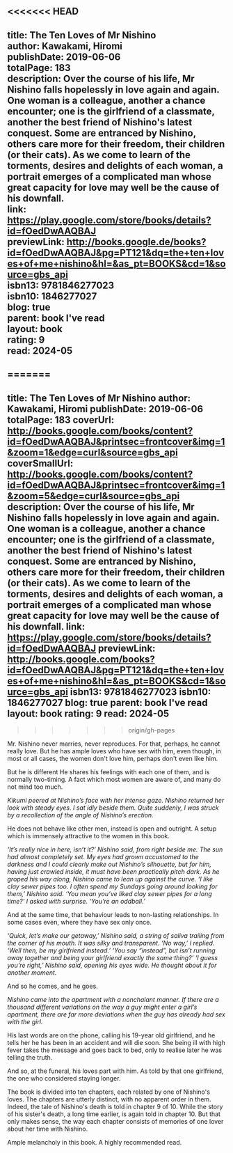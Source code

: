 <<<<<<< HEAD
---  
title: The Ten Loves of Mr Nishino  
author: Kawakami, Hiromi  
publishDate: 2019-06-06  
totalPage: 183  
description: Over the course of his life, Mr Nishino falls hopelessly in love again and again. One woman is a colleague, another a chance encounter; one is the girlfriend of a classmate, another the best friend of Nishino's latest conquest. Some are entranced by Nishino, others care more for their freedom, their children (or their cats). As we come to learn of the torments, desires and delights of each woman, a portrait emerges of a complicated man whose great capacity for love may well be the cause of his downfall.  
link: https://play.google.com/store/books/details?id=fOedDwAAQBAJ  
previewLink: http://books.google.de/books?id=fOedDwAAQBAJ&pg=PT121&dq=the+ten+loves+of+me+nishino&hl=&as_pt=BOOKS&cd=1&source=gbs_api  
isbn13: 9781846277023  
isbn10: 1846277027  
blog: true  
parent: book I've read  
layout: book  
rating: 9  
read: 2024-05  
---  
=======
---
title: The Ten Loves of Mr Nishino
author: Kawakami, Hiromi
publishDate: 2019-06-06
totalPage: 183
coverUrl: http://books.google.com/books/content?id=fOedDwAAQBAJ&printsec=frontcover&img=1&zoom=1&edge=curl&source=gbs_api
coverSmallUrl: http://books.google.com/books/content?id=fOedDwAAQBAJ&printsec=frontcover&img=1&zoom=5&edge=curl&source=gbs_api
description: Over the course of his life, Mr Nishino falls hopelessly in love again and again. One woman is a colleague, another a chance encounter; one is the girlfriend of a classmate, another the best friend of Nishino's latest conquest. Some are entranced by Nishino, others care more for their freedom, their children (or their cats). As we come to learn of the torments, desires and delights of each woman, a portrait emerges of a complicated man whose great capacity for love may well be the cause of his downfall.
link: https://play.google.com/store/books/details?id=fOedDwAAQBAJ
previewLink: http://books.google.com/books?id=fOedDwAAQBAJ&pg=PT121&dq=the+ten+loves+of+me+nishino&hl=&as_pt=BOOKS&cd=1&source=gbs_api
isbn13: 9781846277023
isbn10: 1846277027
blog: true
parent: book I've read
layout: book
rating: 9
read: 2024-05
---
>>>>>>> origin/gh-pages
  
Mr. Nishino never marries, never reproduces. For that, perhaps, he cannot really love. But he has ample loves who have sex with him, even though, in most or all cases, the women don't love him, perhaps don't even like him.  
  
But he is different He shares his feelings with each one of them, and is normally two-timing. A fact which most women are aware of, and many do not mind too much.  
  
_Kikumi peered at Nishino’s face with her intense gaze. Nishino returned her look with steady eyes. I sat idly beside them. Quite suddenly, I was struck by a recollection of the angle of Nishino’s erection._  
  
He does not behave like other men, instead is open and outright. A setup which is immensely attractive to the women in this book.  
  
_‘It’s really nice in here, isn’t it?’ Nishino said, from right beside me. The sun had almost completely set. My eyes had grown accustomed to the darkness and I could clearly make out Nishino’s silhouette, but for him, having just crawled inside, it must have been practically pitch dark. As he groped his way along, Nishino came to lean up against the curve. ‘I like clay sewer pipes too. I often spend my Sundays going around looking for them,’ Nishino said. ‘You mean you’ve liked clay sewer pipes for a long time?’ I asked with surprise. ‘You’re an oddball.’_  
  
And at the same time, that behaviour leads to non-lasting relationships.  In some cases even, where they have sex only once.  
  
_‘Quick, let’s make our getaway,’ Nishino said, a string of saliva trailing from the corner of his mouth. It was silky and transparent. ‘No way,’ I replied. ‘Well then, be my girlfriend instead.’ ‘You say “instead”, but isn’t running away together and being your girlfriend exactly the same thing?’ ‘I guess you’re right,’ Nishino said, opening his eyes wide. He thought about it for another moment._  
  
And so he comes, and he goes.  
  
_Nishino came into the apartment with a nonchalant manner. If there are a thousand different variations on the way a guy might enter a girl’s apartment, there are far more deviations when the guy has already had sex with the girl._  
  
His last words are on the phone, calling his 19-year old girlfriend, and he tells her he has been in an accident and will die soon. She being ill with high fever takes the message and goes back to bed, only to realise later he was telling the truth.  
  
And so, at the funeral, his loves part with him. As told by that one girlfriend, the one who considered staying longer.  
  
The book is divided into ten chapters, each related by one of Nishino's loves.  The chapters are utterly distinct, with no apparent order in them. Indeed, the tale of Nishino's death is told in chapter 9 of 10. While the story of his sister's death, a long time earlier,  is again told in chapter 10.  But that only makes sense, the way each chapter consists of memories of one lover about her time with Nishino.  
  
Ample melancholy in this book. A highly recommended read. 